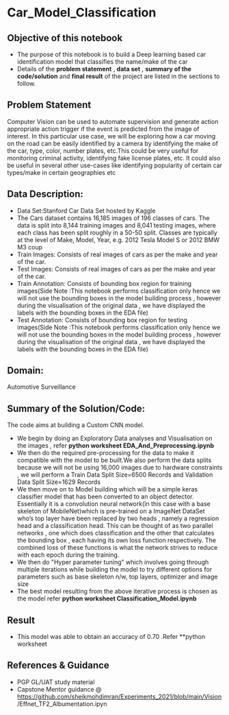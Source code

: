 # Car_Model_Classification


## Objective of this notebook
- The purpose of this notebook is to build a Deep learning based car identification model that classifies the name/make of the car
- Details of the **problem statement**  , **data set** ,  **summary of the code/solution**  and **final result** of the project are listed in the sections to follow.

## Problem Statement 
Computer Vision can be used to automate supervision and generate action appropriate action trigger  if the event is predicted from the image of interest.
In this particular use case, we will be exploring how a car moving on the road can be easily identified by a camera by identifying the make of the car, type, color, number plates, etc.This could be very useful for monitoring criminal activity, identifying fake license plates, etc. It could also be useful in several other use-cases like identifying popularity of certain car types/make in certain geographies etc


## Data Description:
- Data Set:Stanford Car Data Set hosted by Kaggle
- The Cars dataset contains 16,185 images of 196 classes of cars. The data is split into 8,144 training images and 8,041 testing images, where each class has been split roughly in a 50-50 split. Classes are typically at the level of Make, Model, Year, e.g. 2012 Tesla Model S or 2012 BMW M3 coup
- Train Images: Consists of real images of cars as per the make and year of the car. 
- Test Images: Consists of real images of cars as per the make and year of the car. 
- Train Annotation: Consists of bounding box region for training images(Side Note :This notebook performs classification only  hence we will not use the bounding boxes in the model building process , however during the visualisation of the original data , we have displayed the labels with the bounding boxes in the  EDA file) 
- Test Annotation: Consists of bounding box region for testing images(Side Note :This notebook performs classification only hence we will not use the bounding boxes in the model building process , however during the visualisation of the original data , we have displayed the labels with the bounding boxes in the  EDA file) 

## Domain:
  Automotive Surveillance

## Summary of the Solution/Code:
The code aims at building a Custom CNN model.
- We begin by doing an Exploratory Data analyses and Visualisation on the images , refer **python worksheet EDA_And_Preprocessing.ipynb**
- We then do the required pre-processing for the data to make it compatible with the model to be built.We also perform the data splits because we will not be using 16,000  images due to hardware constraints , we will perform a Train Data Split Size=6500 Records and Validation Data Split Size=1629 Records
- We then move on to Model building which will be a simple keras classifier model that has been converted to an object detector. Essentially it is a convolution neural network(in this case with a  base skeleton of MobileNet)which is pre-trained on a ImageNet DataSet who’s top layer have been replaced by two heads , namely a regression head and a classification head. This can be thought of as two parallel networks , one which does classification and the other that calculates the bounding box , each having its own loss function respectively. The combined loss of these functions is what the network strives to reduce with each epoch during the training.
- We then do  "Hyper parameter tuning" which involves going through multiple iterations while building the model to try different options for parameters such as  base skeleton n/w, top layers, optimizer and  image size
- The best model resulting from the above iterative process is chosen as the model refer **python worksheet  Classification_Model.ipynb**


## Result
- This model was able to obtain an accuracy of 0.70 .Refer **python worksheet 

## References & Guidance
- PGP GL/UAT study material 
- Capstone Mentor guidance @ https://github.com/sheikmohdimran/Experiments_2021/blob/main/Vision
/Effnet_TF2_Albumentation.ipyn
